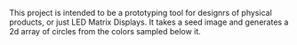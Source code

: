 This project is intended to be a prototyping tool for designrs of physical products, or just LED Matrix Displays. It takes a seed image and generates a 2d array of circles from the colors sampled below it.